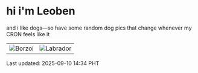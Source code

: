 # hi i'm Leoben

and i like dogs—so have some random dog pics that change whenever my CRON feels like it

|  |  |
|--------|----------|
| ![Borzoi](https://random-dog-vercel.vercel.app/api/random-borzoi?v=1757486089) | ![Labrador](https://random-dog-vercel.vercel.app/api/random-labrador?v=1757486089) |

Last updated: 2025-09-10 14:34 PHT
